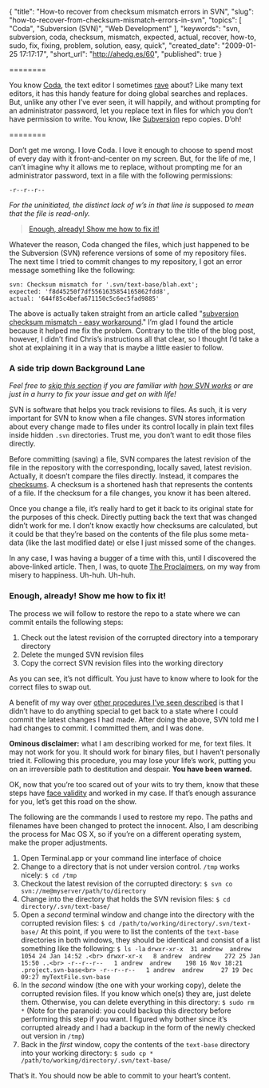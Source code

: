 {
  "title": "How-to recover from checksum mismatch errors in SVN",
  "slug": "how-to-recover-from-checksum-mismatch-errors-in-svn",
  "topics": [
    "Coda",
    "Subversion (SVN)",
    "Web Development"
  ],
  "keywords": "svn, subversion, coda, checksum, mismatch, expected, actual, recover, how-to, sudo, fix, fixing, problem, solution, easy, quick",
  "created_date": "2009-01-25 17:17:17",
  "short_url": "http://ahedg.es/60",
  "published": true
}

========

You know [Coda](http://www.panic.com/coda/), the text editor I sometimes [rave](http://andrew.hedges.name/blog/2008/08/27/coda-1-dot-5-is-the-bees-knees) about? Like many text editors, it has this handy feature for doing global searches and replaces. But, unlike any other I’ve ever seen, it will happily, and without prompting for an administrator password, let you replace text in files for which you don’t have permission to write. You know, like [Subversion](http://subversion.tigris.org/) repo copies. D’oh!

========

Don’t get me wrong. I love Coda. I love it enough to choose to spend most of every day with it front-and-center on my screen. But, for the life of me, I can’t imagine why it allows me to replace, without prompting me for an administrator password, text in a file with the following permissions:

    -r--r--r--

_For the uninitiated, the distinct lack of w’s in that line is_ supposed _to mean that the file is read-only._

> [Enough, already! Show me how to fix it!](#enough-already)

Whatever the reason, Coda changed the files, which just happened to be the Subversion (SVN) reference versions of some of my repository files. The next time I tried to commit changes to my repository, I got an error message something like the following:

    svn: Checksum mismatch for '.svn/text-base/blah.ext'; 
    expected: 'f8d45250f7df5561635854165862fdd8', 
    actual: '644f85c4befa671150c5c6ec5fad9885'

The above is actually taken straight from an article called "[subversion checksum mismatch - easy workaround](http://glob.bushi.net.nz/glob/2007/02/14/subversion-checksum-mismatch-easy-workaround/)." I’m glad I found the article because it helped me fix the problem. Contrary to the title of the blog post, however, I didn’t find Chris’s instructions all that clear, so I thought I’d take a shot at explaining it in a way that is maybe a little easier to follow.

### A side trip down Background Lane

_Feel free to [skip this section](#enough-already) if you are familiar with [how SVN works](http://en.wikipedia.org/wiki/Subversion_(software)) or are just in a hurry to fix your issue and get on with life!_

SVN is software that helps you track revisions to files. As such, it is very important for SVN to know when a file changes. SVN stores information about every change made to files under its control locally in plain text files inside hidden `.svn` directories. Trust me, you don’t want to edit those files directly.

Before committing (saving) a file, SVN compares the latest revision of the file in the repository with the corresponding, locally saved, latest revision. Actually, it doesn’t compare the files directly. Instead, it compares the [checksums](http://en.wikipedia.org/wiki/Checksum). A checksum is a shortened hash that represents the contents of a file. If the checksum for a file changes, you know it has been altered.

Once you change a file, it’s really hard to get it back to its original state for the purposes of this check. Directly putting back the text that was changed didn’t work for me. I don’t know exactly how checksums are calculated, but it could be that they’re based on the contents of the file plus some meta-data (like the last modified date) or else I just missed some of the changes.

In any case, I was having a bugger of a time with this, until I discovered the above-linked article. Then, I was, to quote [The Proclaimers](http://www.youtube.com/watch?v=1Xmlb3ZRPuU), on my way from misery to happiness. Uh-huh. Uh-huh.

<a name="enough-already"></a>
### Enough, already! Show me how to fix it!

The process we will follow to restore the repo to a state where we can commit entails the following steps:

1. Check out the latest revision of the corrupted directory into a temporary directory
2. Delete the munged SVN revision files
3. Copy the correct SVN revision files into the working directory

As you can see, it’s not difficult. You just have to know where to look for the correct files to swap out.

A benefit of my way over [other procedures I’ve seen described](http://stackoverflow.com/questions/6130/repair-svn-checksum) is that I didn’t have to do anything special to get back to a state where I could commit the latest changes I had made. After doing the above, SVN told me I had changes to commit. I committed them, and I was done.

**Ominous disclaimer:** what I am describing worked for me, for text files. It may not work for you. It should work for binary files, but I haven’t personally tried it. Following this procedure, you may lose your life’s work, putting you on an irreversible path to destitution and despair. **You have been warned.**

OK, now that you’re too scared out of your wits to try them, know that these steps have [face validity](http://en.wikipedia.org/wiki/Face_validity) and worked in my case. If that’s enough assurance for you, let’s get this road on the show.

The following are the commands I used to restore my repo. The paths and filenames have been changed to protect the innocent. Also, I am describing the process for Mac OS X, so if you’re on a different operating system, make the proper adjustments.

1. Open Terminal.app or your command line interface of choice
2. Change to a directory that is not under version control. `/tmp` works nicely: `$ cd /tmp`
3. Checkout the latest revision of the corrupted directory: `$ svn co svn://me@myserver/path/to/directory`
4. Change into the directory that holds the SVN revision files: `$ cd directory/.svn/text-base/`
5. Open a _second_ terminal window and change into the directory with the corrupted revision files: `$ cd /path/to/working/directory/.svn/text-base/` At this point, if you were to list the contents of the `text-base` directories in both windows, they should be identical and consist of a list something like the following: `$ ls -la` `drwxr-xr-x  31 andrew  andrew   1054 24 Jan 14:52 .<br>
drwxr-xr-x   8 andrew  andrew    272 25 Jan 15:50 ..<br>
-r--r--r--   1 andrew  andrew    198 16 Nov 18:21 .project.svn-base<br>
-r--r--r--   1 andrew  andrew     27 19 Dec 09:27 myTextFile.svn-base`
6. In the _second_ window (the one with your working copy), delete the corrupted revision files. If you know which one(s) they are, just delete them. Otherwise, you can delete everything in this directory: `$ sudo rm *` (Note for the paranoid: you could backup this directory before performing this step if you want. I figured why bother since it’s corrupted already and I had a backup in the form of the newly checked out version in `/tmp`)
7. Back in the _first_ window, copy the contents of the `text-base` directory into your working directory: `$ sudo cp * /path/to/working/directory/.svn/text-base/`

That’s it. You should now be able to commit to your heart’s content.

